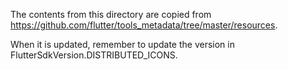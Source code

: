 The contents from this directory are copied from
https://github.com/flutter/tools_metadata/tree/master/resources.

When it is updated, remember to update the version in FlutterSdkVersion.DISTRIBUTED_ICONS.
